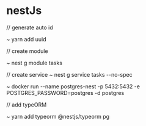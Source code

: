 # nestJs


// generate auto id 

~ yarn add uuid

// create module

~ nest g module tasks

// create service
~ nest g service tasks --no-spec




~ docker run --name postgres-nest -p 5432:5432  -e POSTGRES_PASSWORD=postgres -d postgres


// add typeORM

~ yarn add typeorm @nestjs/typeorm pg
